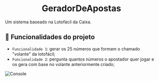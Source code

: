 <h1 align="center">GeradorDeApostas</h1>

<p>
    Um sistema baseado na Lotofácil da Caixa.
</p>


## :hammer: Funcionalidades do projeto
- `Funcionalidade 1`: gerar os 25 números que formam o chamado "volante" da lotofácil;
- `Funcionalidade 2`: pergunta quantos números o apostador quer jogar e os gera com base no volante anteriormente criado;  

![Console](https://user-images.githubusercontent.com/60411725/201486143-047e1108-c1cf-4235-94ae-b8ad90dc0b93.png)
